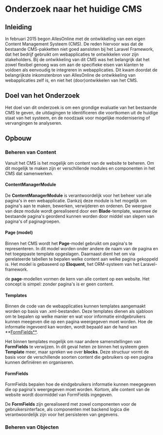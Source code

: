 # Onderzoek naar het huidige CMS
## Inleiding
In februari 2015 begon AllesOnline met de ontwikkeling van een eigen Content Management Systeem (CMS). De reden hiervoor was dat de bestaande CMS-pakketten niet goed aansloten bij het Laravel Framework, dat het bedrijf gebruikt om webapplicaties te ontwikkelen voor zijn stakeholders. Bij de ontwikkeling van dit CMS was het belangrijk dat het zowel flexibel genoeg was om aan de specifieke eisen van klanten te voldoen als eenvoudig te integreren in webapplicaties. Dit kwam doordat de belangrijkste inkomstenbron van AllesOnline de ontwikkeling van webapplicaties zelf is, en niet het (door)ontwikkelen van het CMS.

## Doel van het Onderzoek
Het doel van dit onderzoek is om een grondige evaluatie van het bestaande CMS te geven, de uitdagingen te identificeren die voortkomen uit de huidige staat van het systeem, en de noodzaak voor mogelijke modernisering of vervangingen te analyseren. 

## Opbouw
### Beheren van Content
Vanuit het CMS is het mogelijk om content van de website te beheren. Om dit mogelijk te maken zijn er verschillende modules en componenten in het CMS dat samenwerken.
#### ContentManagerModule
De **ContentManagerModule** is verantwoordelijk voor het beheer van alle pagina's in een webapplicatie. Dankzij deze module is het mogelijk om pagina's aan te maken, bewerken, verwijderen en ordenen. De weergave van deze module wordt gerealiseerd door een **Blade**-template, waarmee de bestaande pagina's geordend kunnen worden door middel van slepen van pagina's of paginagroepen.
#### Page (model)
Binnen het CMS wordt het **Page**-model gebruikt om pagina's te representeren. In dit model worden onder andere de naam van de pagina en het toegepaste template opgeslagen. Daarnaast dient het om via gerelateerde tabellen te bepalen welke content aan welke pagina gekoppeld is. Het model is gebaseerd op **Eloquent**, het ORM-systeem van het Laravel-framework.

de **page**-modellen vormen de kern van alle content op een website. Het concept is simpel: zonder pagina's is er geen content.
#### Templates
Binnen de code van de webapplicaties kunnen templates aangemaakt worden op basis van .xml-bestanden. Deze templates dienen als sjabloon om te bepalen op welke manier en wat voor informatie eindgebruikers kunnen meegeven die op een pagina weergegeven moet worden. Hoe de informatie ingevoerd kan worden, wordt bepaald aan de hand van **[FormFields**](#FormField).

Het binnen templates mogelijk om naar andere samenstellingen van **FormFields** te verwijzen. In dit geval heten ze binnen het systeem geen **Template** meer, maar spreken we over **blocks**. Deze structuur vormt de basis voor de verschillende soorten content die gebruikers op een pagina kunnen definiëren en organiseren.
#### FormFields
FormFields bepalen hoe de eindgebruikers informatie kunnen meegegeven die op pagina's weergegeven moet worden. Kortom, alle content van de website wordt doormiddel van FormFields ingegeven. 

De **FormFields** zijn gerealiseerd met zowel componenten voor de gebruikersinterface, als componenten met backend logica die verantwoordelijk zijn voor het persisteren van gegevens.
### Beheren van Objecten

